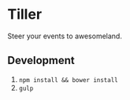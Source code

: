 # Tiller

Steer your events to awesomeland.

## Development

1. `npm install && bower install`
3. `gulp`
